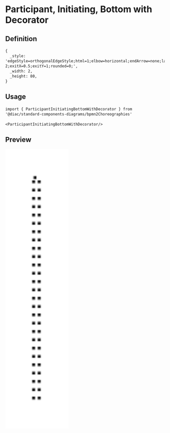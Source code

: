 # Participant, Initiating, Bottom with Decorator

## Definition

```
{
  _style: 'edgeStyle=orthogonalEdgeStyle;html=1;elbow=horizontal;endArrow=none;labelBackgroundColor=none;endSize=12;endFill=0;dashed=1;dashPattern=1 2;exitX=0.5;exitY=1;rounded=0;',
  _width: 2,
  _height: 80,
}
```

## Usage

```
import { ParticipantInitiatingBottomWithDecorator } from '@diac/standard-components-diagrams/bpmn2Choreographies'

<ParticipantInitiatingBottomWithDecorator/>
```

## Preview

<img src="./participant-initiating-bottom-with-decorator.png" width="200"/>
